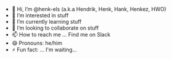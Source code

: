 - 👋 Hi, I’m @henk-els (a.k.a Hendrik, Henk, Hank, Henkez, HWO)
- 👀 I’m interested in stuff
- 🌱 I’m currently learning stuff
- 💞️ I’m looking to collaborate on stuff
- 📫 How to reach me ... Find me on Slack
- 😄 Pronouns: he/him
- ⚡ Fun fact: ... I'm waiting...

<!---
henk-els/henk-els is a ✨ special ✨ repository because its `README.md` (this file) appears on your GitHub profile.
You can click the Preview link to take a look at your changes.
--->
